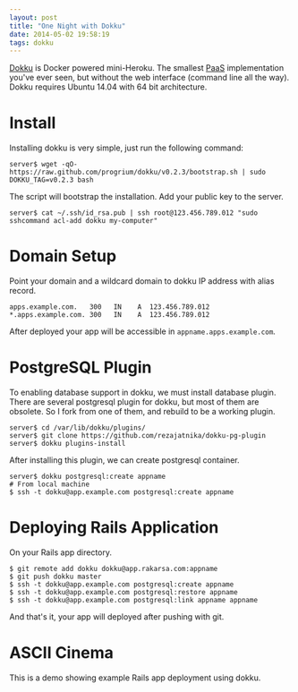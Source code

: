 ```yaml
---
layout: post
title: "One Night with Dokku"
date: 2014-05-02 19:58:19
tags: dokku
---
```


[Dokku](https://github.com/progrium/dokku) is Docker powered mini-Heroku. The smallest
[PaaS](http://en.wikipedia.org/wiki/Platform_as_a_service) implementation you've ever seen,
but without the web interface (command line all the way).
Dokku requires Ubuntu 14.04 with 64 bit architecture.

# Install

Installing dokku is very simple, just run the following command:

    server$ wget -qO- https://raw.github.com/progrium/dokku/v0.2.3/bootstrap.sh | sudo DOKKU_TAG=v0.2.3 bash

The script will bootstrap the installation. Add your public key to the server.

    server$ cat ~/.ssh/id_rsa.pub | ssh root@123.456.789.012 "sudo sshcommand acl-add dokku my-computer"

# Domain Setup

Point your domain and a wildcard domain to dokku IP address with alias record.

```shell
apps.example.com.   300	  IN	A  123.456.789.012
*.apps.example.com. 300	  IN	A  123.456.789.012
```

After deployed your app will be accessible in `appname.apps.example.com`.

# PostgreSQL Plugin

To enabling database support in dokku, we must install database plugin. There are several
postgresql plugin for dokku, but most of them are obsolete. So I fork from one of them, and rebuild
to be a working plugin.

    server$ cd /var/lib/dokku/plugins/
    server$ git clone https://github.com/rezajatnika/dokku-pg-plugin
    server$ dokku plugins-install

After installing this plugin, we can create postgresql container.

    server$ dokku postgresql:create appname
    # From local machine
    $ ssh -t dokku@app.example.com postgresql:create appname

# Deploying Rails Application

On your Rails app directory.

    $ git remote add dokku dokku@app.rakarsa.com:appname
    $ git push dokku master
    $ ssh -t dokku@app.example.com postgresql:create appname
    $ ssh -t dokku@app.example.com postgresql:restore appname
    $ ssh -t dokku@app.example.com postgresql:link appname appname

And that's it, your app will deployed after pushing with git.

# ASCII Cinema

This is a demo showing example Rails app deployment using dokku.

<script type="text/javascript" src="https://asciinema.org/a/9270.js" id="asciicast-9270" async data-speed="2" data-size="small"></script>
